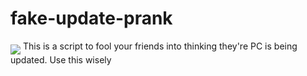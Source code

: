 # fake-update-prank
<img align="middle" src="https://github.com/MesVisiDraugai/fake-update-prank/blob/main/catexpert.ico">
This is a script to fool your friends into thinking they're PC is being updated.
Use this wisely 
